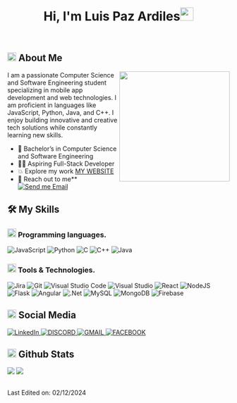 <h1 align="center">Hi, I'm Luis Paz Ardiles<img width="30px" src="https://raw.githubusercontent.com/iampavangandhi/iampavangandhi/master/gifs/Hi.gif"></h1>

<br/>


## <img src="https://emojis.slackmojis.com/emojis/images/1531849430/4246/blob-sunglasses.gif?1531849430" width="20"/> About Me

<picture> <img align="right" src="https://github.com/7oSkaaa/7oSkaaa/blob/main/Images/Right_Side.gif?raw=true" width = 250px></picture>

I am a passionate Computer Science and Software Engineering student specializing in mobile app development and web technologies. I am proficient in languages like JavaScript, Python, Java, and C++. I enjoy building innovative and creative tech solutions while constantly learning new skills.

 - :school: Bachelor’s in Computer Science and Software Engineering
- :technologist: Aspiring Full-Stack Developer 
- :boom: Explore my work [MY WEBSITE](https://)  
- :email: Reach out to me** [![Send me Email](https://img.shields.io/static/v1?label=email&amp;message=LuisPaz&amp;color=EA4335&amp;style=flat-square)](mailto:luispaz2242@gmail.com)

## 🛠️ My Skills

### <picture> <img src = "https://github.com/7oSkaaa/7oSkaaa/blob/main/Images/Programming_Languages.gif?raw=true" width = 20px>  </picture> Programming languages.

![JavaScript](https://img.shields.io/badge/JavaScript-F7DF1E?style=flat-square&logo=JavaScript&logoColor=white)
![Python](https://img.shields.io/badge/Python-3776AB?style=flat-square&logo=Python&logoColor=white)
![C](https://img.shields.io/badge/C-A8B9CC?style=flat-square&logo=C&logoColor=white)
![C++](https://img.shields.io/badge/c++-%2300599C.svg?style=flat-square&logo=c%2B%2B&logoColor=white)
![Java](https://img.shields.io/badge/java-%23ED8B00.svg?style=flat-square&logo=openjdk&logoColor=white)

###  <picture><img src = "https://github.com/7oSkaaa/7oSkaaa/blob/main/Images/about_me.gif?raw=true" width = 20px></picture>  Tools & Technologies.

![Jira](https://img.shields.io/badge/jira-%230A0FFF.svg?style=flat-square&logo=jira&logoColor=white)
![Git](https://img.shields.io/badge/git-%23F05033.svg?style=flat-square&logo=git&logoColor=white)
![Visual Studio Code](https://img.shields.io/badge/Visual%20Studio%20Code-0078d7.svg?style=flat-square&logo=visual-studio-code&logoColor=white)
![Visual Studio](https://img.shields.io/badge/Visual%20Studio-5C2D91.svg?style=flat-square&logo=visual-studio&logoColor=white)
![React](https://img.shields.io/badge/react-%2320232a.svg?style=flat-square&logo=react&logoColor=%2361DAFB)
![NodeJS](https://img.shields.io/badge/node.js-6DA55F?style=flat-square&logo=node.js&logoColor=white)
![Flask](https://img.shields.io/badge/flask-%23000.svg?style=flat-square&logo=flask&logoColor=white)
![Angular](https://img.shields.io/badge/angular-%23DD0031.svg?style=flat-square&logo=angular&logoColor=white)
![.Net](https://img.shields.io/badge/.NET-5C2D91?style=flat-square&logo=.net&logoColor=white)
![MySQL](https://img.shields.io/badge/mysql-4479A1.svg?style=flat-square&logo=mysql&logoColor=white)
![MongoDB](https://img.shields.io/badge/MongoDB-%234ea94b.svg?style=flat-square&logo=mongodb&logoColor=white)
![Firebase](https://img.shields.io/badge/firebase-a08021?style=flat-square&logo=firebase&logoColor=ffcd34)

## <picture> <img src = "https://github.com/7oSkaaa/7oSkaaa/blob/main/Images/Programming_Languages.gif?raw=true" width = 20px>  </picture> Social Media

<a href="https://www.linkedin.com/in/luis-leonel-douglas-paz-ardiles-208b82250/" target="_blank">
  <img src="https://img.shields.io/badge/linkedin-%230077B5.svg?style=for-the-badge&logo=linkedin&logoColor=white" alt="LinkedIn">
</a>
<a href="https://discord.com/LuisPaz/0260" target="_blank">
  <img src="https://img.shields.io/badge/Discord-%235865F2.svg?style=for-the-badge&logo=discord&logoColor=white" alt="DISCORD">
</a>
<a href="mailto:luispaz2242@gmail.com" target="_blank">
  <img src="https://img.shields.io/badge/Gmail-D14836?style=for-the-badge&logo=gmail&logoColor=white" alt="GMAIL">
</a>
<a href="https://www.linkedin.com/in/luis-leonel-douglas-paz-ardiles-208b82250/" target="_blank">
  <img src="https://img.shields.io/badge/Facebook-%231877F2.svg?style=for-the-badge&logo=Facebook&logoColor=white" alt="FACEBOOK">
</a>


## <picture> <img src = "https://github.com/7oSkaaa/7oSkaaa/blob/main/Images/Statistics.gif?raw=true" width = 20px>  </picture> Github Stats

[![](https://github-readme-stats.vercel.app/api?username=LuisPazArdiles&show_icons=true&theme=tokyonight&hide_border=true&locale=en)](https://github.com/LuisPazArdiles)
[![](https://github-readme-streak-stats.herokuapp.com/?user=LuisPazArdilestheme=material-palenight)](https://github.com/LuisPazArdiles)


##
Last Edited on: 02/12/2024

